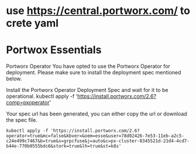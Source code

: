 # use <https://central.portworx.com/> to crete yaml
# Portwox Essentials
Portworx Operator
You have opted to use the Portworx Operator for deployment.
Please make sure to install the deployment spec mentioned below.

Install the Portworx Operator Deployment Spec and wait for it to be operational.
    kubectl apply -f 'https://install.portworx.com/2.6?comp=pxoperator'

Your spec url has been generated, you can either copy the url or download the spec file.

    kubectl apply -f 'https://install.portworx.com/2.6?operator=true&mc=false&kbver=&oem=esse&user=78d02426-7e53-11eb-a2c5-c24e499c7467&b=true&s=grpcfuse&j=auto&c=px-cluster-0345521d-21d4-4cd7-b44e-770b0555bdc6&stork=true&lh=true&st=k8s'